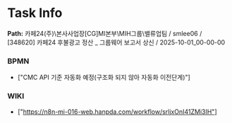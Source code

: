 # Task Info

**Path:** 카페24(주)\본사사업장\[CG]MI본부\MIH그룹\밸류업팀 / smlee06 / [348620] 카페24 후불광고 정산 _ 그룹웨어 보고서 상신 / 2025-10-01_00-00-00

### BPMN
- ["CMC API 기준 자동화 예정(구조화 되지 않아 자동화 이전단계)"]

### WIKI
- ["https://n8n-mi-016-web.hanpda.com/workflow/srljxOnI41ZMi3IH"]

